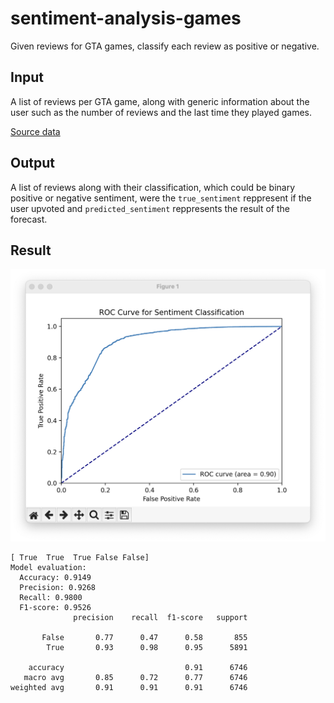 # sentiment-analysis-games

Given reviews for GTA games, classify each review as positive or negative.

## Input

A list of reviews per GTA game, along with generic information about the user such as the number of reviews and the last time they played games.

[Source data](https://www.kaggle.com/datasets/noahx1/grand-theft-auto-v)

## Output

A list of reviews along with their classification, which could be binary positive or negative sentiment, were the `true_sentiment` reppresent if the user upvoted and `predicted_sentiment` reppresents the result of the forecast.

## Result

![result](./assets/result.png)

```text
[ True  True  True False False]
Model evaluation:
  Accuracy: 0.9149
  Precision: 0.9268
  Recall: 0.9800
  F1-score: 0.9526
              precision    recall  f1-score   support

       False       0.77      0.47      0.58       855
        True       0.93      0.98      0.95      5891

    accuracy                           0.91      6746
   macro avg       0.85      0.72      0.77      6746
weighted avg       0.91      0.91      0.91      6746
```
